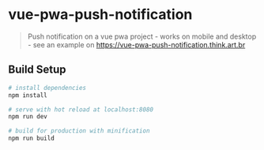# vue-pwa-push-notification

>Push notification on a vue pwa project - works on mobile and desktop  - see an example on https://vue-pwa-push-notification.think.art.br




## Build Setup

``` bash
# install dependencies
npm install

# serve with hot reload at localhost:8080
npm run dev

# build for production with minification
npm run build
